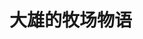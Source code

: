 # 大雄的牧场物语

<script async src="https://pagead2.googlesyndication.com/pagead/js/adsbygoogle.js"></script>
<!-- 广告1 -->
<ins class="adsbygoogle"
     style="display:block"
     data-ad-client="ca-pub-5834553078672615"
     data-ad-slot="5156697025"
     data-ad-format="auto"
     data-full-width-responsive="true"></ins>
<script>
     (adsbygoogle = window.adsbygoogle || []).push({});
</script>
